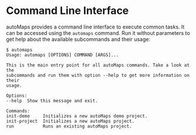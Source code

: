# Command Line Interface

autoMaps provides a command line interface to execute common tasks. It can be accessed
using the `automaps` command. Run it without parameters to get help about the available
subcommands and their usage:

    $ automaps
    Usage: automaps [OPTIONS] COMMAND [ARGS]...

    This is the main entry point for all autoMaps commands. Take a look at the
    subcommands and run them with option --help to get more information on their
    usage.

    Options:
    --help  Show this message and exit.

    Commands:
    init-demo     Initializes a new autoMaps demo project.
    init-project  Initializes a new autoMaps project.
    run           Runs an existing autoMaps project.
